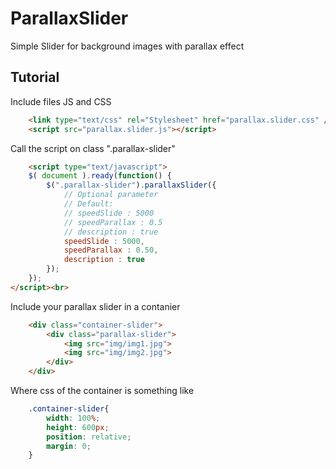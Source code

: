 # ParallaxSlider

Simple Slider for background images with parallax effect

## Tutorial

Include files JS and CSS <br>
```html
    <link type="text/css" rel="Stylesheet" href="parallax.slider.css" />
    <script src="parallax.slider.js"></script>
```
Call the script on class ".parallax-slider"

```html
    <script type="text/javascript">
	$( document ).ready(function() {
		$(".parallax-slider").parallaxSlider({
			// Optional parameter
            // Default:
            // speedSlide : 5000
            // speedParallax : 0.5
            // description : true
            speedSlide : 5000,
            speedParallax : 0.50,
            description : true
		});
	});
</script><br>
```

Include your parallax slider in a contanier

```html
    <div class="container-slider">
		<div class="parallax-slider">
			<img src="img/img1.jpg">
			<img src="img/img2.jpg">
		</div>
	</div>
```
Where css of the container is something like
```css
    .container-slider{
    	width: 100%;
    	height: 600px;
    	position: relative;
    	margin: 0;
    }
```

